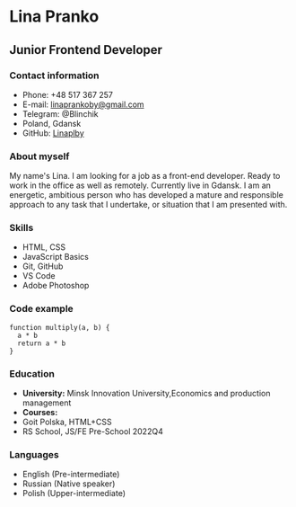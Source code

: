 # Lina Pranko
## Junior Frontend Developer
### Contact information
* Phone: +48 517 367 257
* E-mail: linaprankoby@gmail.com
* Telegram: @Blinchik
* Poland, Gdansk
* GitHub: [Linaplby](https://github.com/Linaplby)
### About myself
My name's Lina. I am looking for a job as a front-end developer. Ready to work in the office as well as remotely. Currently live in Gdansk.  I am an energetic, ambitious person who has developed a mature and responsible approach to any task that I undertake, or situation that I am presented with.
### Skills
* HTML, CSS
* JavaScript Basics
* Git, GitHub
* VS Code
* Adobe Photoshop
### Code example
```
function multiply(a, b) {
  a * b
  return a * b
}
```
### Education
* **University:**
Minsk Innovation University,Economics and production management
* **Courses:**
* Goit Polska,  HTML+CSS
* RS School, JS/FE Pre-School 2022Q4
### Languages
* English (Pre-intermediate)
* Russian  (Native speaker)
* Polish (Upper-intermediate)

